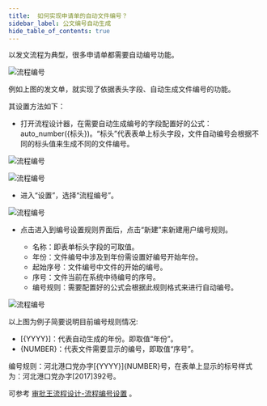 ```yaml
---
title:  如何实现申请单的自动文件编号？
sidebar_label: 公文编号自动生成
hide_table_of_contents: true
--- 
```


以发文流程为典型，很多申请单都需要自动编号功能。

 ![流程编号](/assets/workflow/autonumber_1.png)

例如上图的发文单，就实现了依据表头字段、自动生成文件编号的功能。

其设置方法如下：

- 打开流程设计器，在需要自动生成编号的字段配置好的公式：auto_number({标头})。“标头”代表表单上标头字段，文件自动编号会根据不同的标头值来生成不同的文件编号。

![流程编号](/assets/workflow/autonumber_2.png)

![流程编号](/assets/workflow/autonumber_3.png)

- 进入“设置”，选择“流程编号”。

![流程编号](/assets/workflow/autonumber_4.png)

- 点击进入到编号设置规则界面后，点击“新建”来新建用户编号规则。

  - 名称：即表单标头字段的可取值。
  - 年份：文件编号中涉及到年份需设置好编号开始年份。
  - 起始序号：文件编号中文件的开始的编号。
  - 序号：文件当前在系统中待编号的序号。
  - 编号规则：需要配置好的公式会根据此规则格式来进行自动编号。

![流程编号](/assets/workflow/autonumber_5.png)

以上图为例子简要说明目前编号规则情况:

  - [{YYYY}]：代表自动生成的年份。即取值“年份”。
  - {NUMBER}：代表文件需要显示的编号，即取值“序号”。

编号规则：河北港口党办字[{YYYY}]{NUMBER}号，在表单上显示的标号样式为：河北港口党办字[2017]392号。

可参考 [审批王流程设计-流程编号设置](docs/workflow/help/admin_flow#%E6%B5%81%E7%A8%8B%E7%BC%96%E5%8F%B7%E8%AE%BE%E7%BD%AE) 。